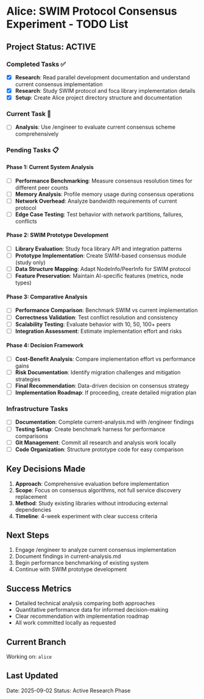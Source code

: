 # Alice: SWIM Protocol Consensus Experiment - TODO List

## Project Status: **ACTIVE**

### Completed Tasks ✅
- [x] **Research**: Read parallel development documentation and understand current consensus implementation
- [x] **Research**: Study SWIM protocol and foca library implementation details
- [x] **Setup**: Create Alice project directory structure and documentation

### Current Task 🔄
- [ ] **Analysis**: Use /engineer to evaluate current consensus scheme comprehensively

### Pending Tasks 📋

#### Phase 1: Current System Analysis
- [ ] **Performance Benchmarking**: Measure consensus resolution times for different peer counts
- [ ] **Memory Analysis**: Profile memory usage during consensus operations
- [ ] **Network Overhead**: Analyze bandwidth requirements of current protocol
- [ ] **Edge Case Testing**: Test behavior with network partitions, failures, conflicts

#### Phase 2: SWIM Prototype Development  
- [ ] **Library Evaluation**: Study foca library API and integration patterns
- [ ] **Prototype Implementation**: Create SWIM-based consensus module (study only)
- [ ] **Data Structure Mapping**: Adapt NodeInfo/PeerInfo for SWIM protocol
- [ ] **Feature Preservation**: Maintain AI-specific features (metrics, node types)

#### Phase 3: Comparative Analysis
- [ ] **Performance Comparison**: Benchmark SWIM vs current implementation
- [ ] **Correctness Validation**: Test conflict resolution and consistency
- [ ] **Scalability Testing**: Evaluate behavior with 10, 50, 100+ peers
- [ ] **Integration Assessment**: Estimate implementation effort and risks

#### Phase 4: Decision Framework
- [ ] **Cost-Benefit Analysis**: Compare implementation effort vs performance gains
- [ ] **Risk Documentation**: Identify migration challenges and mitigation strategies
- [ ] **Final Recommendation**: Data-driven decision on consensus strategy
- [ ] **Implementation Roadmap**: If proceeding, create detailed migration plan

### Infrastructure Tasks
- [ ] **Documentation**: Complete current-analysis.md with /engineer findings
- [ ] **Testing Setup**: Create benchmark harness for performance comparisons
- [ ] **Git Management**: Commit all research and analysis work locally
- [ ] **Code Organization**: Structure prototype code for easy comparison

## Key Decisions Made
1. **Approach**: Comprehensive evaluation before implementation
2. **Scope**: Focus on consensus algorithms, not full service discovery replacement
3. **Method**: Study existing libraries without introducing external dependencies
4. **Timeline**: 4-week experiment with clear success criteria

## Next Steps
1. Engage /engineer to analyze current consensus implementation
2. Document findings in current-analysis.md
3. Begin performance benchmarking of existing system
4. Continue with SWIM prototype development

## Success Metrics
- Detailed technical analysis comparing both approaches
- Quantitative performance data for informed decision-making
- Clear recommendation with implementation roadmap
- All work committed locally as requested

## Current Branch
Working on: `alice`

## Last Updated
Date: 2025-09-02
Status: Active Research Phase 